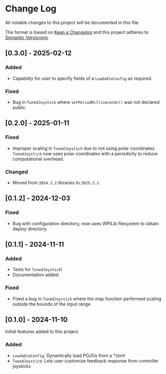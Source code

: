 # Change Log
All notable changes to this project will be documented in this file.
 
The format is based on [Keep a Changelog](http://keepachangelog.com/)
and this project adheres to [Semantic Versioning](http://semver.org/).

## [0.3.0] - 2025-02-12

### Added 
- Capability for user to specify fields of a `LoadableConfig` as required.

### Fixed
- Bug in `TunedJoystick` where `setPeriodMilliseconds()` was not declared public.

## [0.2.0] - 2025-01-11

### Fixed
- Improper scaling in `TunedJoystick` due to not using polar coordinates.  `TunedJoystick` now uses polar coordinates with a periodicity to reduce computational overhead.  

### Changed
- Moved from `2024.3.2` libraries to `2025.2.1`.

## [0.1.2] - 2024-12-03

### Fixed
- Bug with configuration directory, now uses WPILib filesystem to obtain deploy directory.

## [0.1.1] - 2024-11-11

### Added
- Tests for `TunedJoystick`!
- Documentation added.

### Fixed
- Fixed a bug in `TunedJoystick` where the map function performed scaling outside the bounds of the input range.
 
## [0.1.0] - 2024-11-10
 
Initial features added to this project.
 
### Added
- `LoadableConfig`: Dynamically load POJOs from a _*.toml_
- `TunedJoystick`: Lets user customize feedback response from controller joysticks
 
